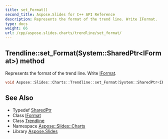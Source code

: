 ```yaml
---
title: set_Format()
second_title: Aspose.Slides for C++ API Reference
description: Represents the format of the trend line. Write IFormat.
type: docs
weight: 66
url: /cpp/aspose.slides.charts/trendline/set_format/
---
```

## Trendline::set_Format(System::SharedPtr\<IFormat\>) method


Represents the format of the trend line. Write [IFormat](../../iformat/).

```cpp
void Aspose::Slides::Charts::Trendline::set_Format(System::SharedPtr<IFormat> value) override
```




## See Also

* Typedef [SharedPtr](../../system/sharedptr/)
* Class [IFormat](../iformat/)
* Class [Trendline](./)
* Namespace [Aspose::Slides::Charts](../)
* Library [Aspose.Slides](../../)